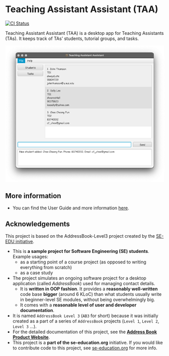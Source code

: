 # Teaching Assistant Assistant (TAA)
[![CI Status](https://github.com/AY2223S1-CS2103T-T13-1/tp/workflows/Java%20CI/badge.svg)](https://github.com/AY2223S1-CS2103T-T13-1/tp/actions)

Teaching Assistant Assistant (TAA) is a desktop app for Teaching Assistants (TAs). 
It keeps track of TAs’ students, tutorial groups, and tasks.

![Ui](docs/images/Ui.png)

## More information
* You can find the User Guide and more information [here](https://nus-cs2103-ay2223s1.github.io/tp/).
 
## Acknowledgements
This project is based on the AddressBook-Level3 project
created by the [SE-EDU initiative](https://se-education.org).

* This is **a sample project for Software Engineering (SE) students**.<br>
  Example usages:
  * as a starting point of a course project (as opposed to writing everything from scratch)
  * as a case study
* The project simulates an ongoing software project for a desktop application (called _AddressBook_) used for managing contact details.
  * It is **written in OOP fashion**. It provides a **reasonably well-written** code base **bigger** (around 6 KLoC) than what students usually write in beginner-level SE modules, without being overwhelmingly big.
  * It comes with a **reasonable level of user and developer documentation**.
* It is named `AddressBook Level 3` (`AB3` for short) because it was initially created as a part of a series of `AddressBook` projects (`Level 1`, `Level 2`, `Level 3` ...).
* For the detailed documentation of this project, see the **[Address Book Product Website](https://se-education.org/addressbook-level3)**.
* This project is a **part of the se-education.org** initiative. If you would like to contribute code to this project, see [se-education.org](https://se-education.org#https://se-education.org/#contributing) for more info.

